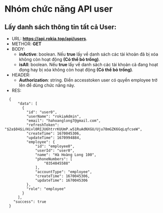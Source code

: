 # Nhóm chức năng API user
## Lấy danh sách thông tin tất cả User:
  - URL: **https://api.rokia.top/api/users**.
  - METHOR: **GET**
  - BODY: 
    - **inActive**: boolean. Nếu **true** lấy về danh sách các tài khoản đã bị xóa không còn hoạt động **(Có thể bỏ trống)**.
    - **isAll**: boolean. Nếu **true** lấy về danh sách các tài khoản cả đang hoạt đọng hay bị xóa không còn hoạt động **(Có thể bỏ trống)**.
  - HEADER: 
    - **Authorization**: string. Điền accesstoken user có quyền employee trở lên để dùng chức năng này.
  - RES:
  ````
    {
        "data": [
          {
            "id": "user0",
            "userName": "rokiaAdmin",
            "email": "hahoanglong7@gmail.com",
            "refreshToken": "$2a$04$i/Hivl0RIJU6htrrKUUmP.w51RuAdNXGU/Uju78mGZK6GqLqfcseW",
            "createTime": 1670045306,
            "updateTime": 1670994884,
            "employee": {
                "id": "employee0",
                "userId": "user0",
                "name": "Hà Hoàng Long 100",
                "phoneNumbers": [
                    "0354845588"
                ],
                "accountType": "employee",
                "createTime": 1670045306,
                "updateTime": 1670045306
            },
            "role": "employee"
          }
        ],
      "success": true
    }
  ````